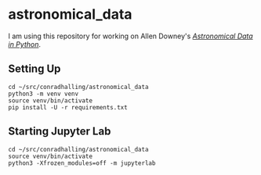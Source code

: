 # astronomical_data

I am using this repository for working on Allen Downey's
[_Astronomical Data in Python_](https://allendowney.github.io/AstronomicalData/README.html).

## Setting Up

```shell
cd ~/src/conradhalling/astronomical_data
python3 -m venv venv
source venv/bin/activate
pip install -U -r requirements.txt
```

## Starting Jupyter Lab

```shell
cd ~/src/conradhalling/astronomical_data
source venv/bin/activate
python3 -Xfrozen_modules=off -m jupyterlab
```
